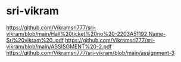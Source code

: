 # sri-vikram
https://github.com/Vikramsri777/sri-vikram/blob/main/Hall%20ticket%20no%20-2203A51192.Name-Sri%20vikram%20..pdf
https://github.com/Vikramsri777/sri-vikram/blob/main/ASSISGMENT%20-2.pdf
https://github.com/Vikramsri777/sri-vikram/blob/main/assignment-3
